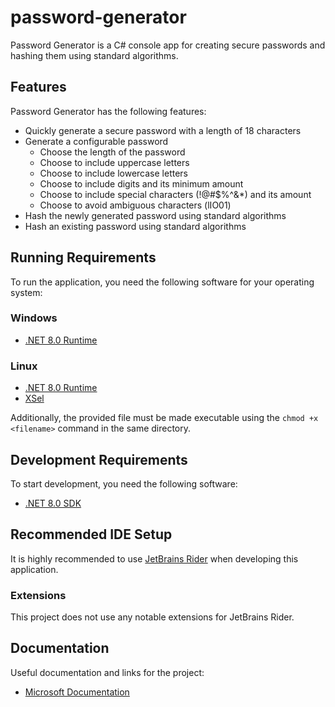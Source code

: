 # password-generator

Password Generator is a C# console app for creating secure passwords and hashing them using standard algorithms.

## Features

Password Generator has the following features:

- Quickly generate a secure password with a length of 18 characters
- Generate a configurable password
  - Choose the length of the password
  - Choose to include uppercase letters
  - Choose to include lowercase letters
  - Choose to include digits and its minimum amount
  - Choose to include special characters (!@#$%^&*) and its amount
  - Choose to avoid ambiguous characters (lIO01)
- Hash the newly generated password using standard algorithms
- Hash an existing password using standard algorithms

## Running Requirements

To run the application, you need the following software for your operating system:

### Windows

- [.NET 8.0 Runtime](https://dotnet.microsoft.com/en-us/download/dotnet/8.0/runtime)

### Linux

- [.NET 8.0 Runtime](https://dotnet.microsoft.com/en-us/download/dotnet/8.0/runtime)
- [XSel](https://vergenet.net/~conrad/software/xsel/)

Additionally, the provided file must be made executable using the `chmod +x <filename>` command in the same directory.

## Development Requirements

To start development, you need the following software:

- [.NET 8.0 SDK](https://dotnet.microsoft.com/en-us/download/dotnet/8.0)

## Recommended IDE Setup

It is highly recommended to use [JetBrains Rider](https://www.jetbrains.com/rider/) when developing this application.

### Extensions

This project does not use any notable extensions for JetBrains Rider.

## Documentation

Useful documentation and links for the project:

- [Microsoft Documentation](https://learn.microsoft.com/en-us/)
